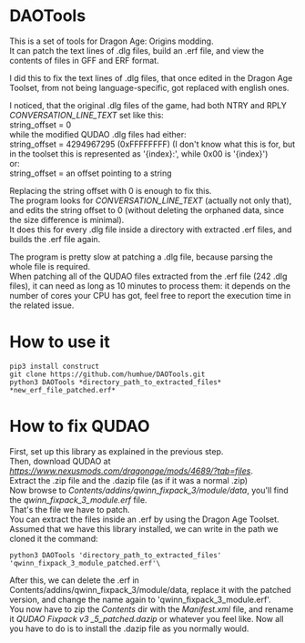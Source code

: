# DAOTools
This is a set of tools for Dragon Age: Origins modding.\
It can patch the text lines of .dlg files, build an .erf file, and view the contents of files in GFF and ERF format.

I did this to fix the text lines of .dlg files, that once edited in the Dragon Age Toolset, from not being language-specific, got replaced with english ones.

I noticed, that the original .dlg files of the game, had both NTRY and RPLY *CONVERSATION_LINE_TEXT* set like this:\
    string_offset = 0\
while the modified QUDAO .dlg files had either:\
    string_offset = 4294967295 (0xFFFFFFFF) (I don't know what this is for, but in the toolset this is represented as '{index}:', while 0x00 is '{index}')\
    or:\
    string_offset = an offset pointing to a string

Replacing the string offset with 0 is enough to fix this.\
The program looks for *CONVERSATION_LINE_TEXT* (actually not only that), and edits the string offset to 0 (without deleting the orphaned data, since the size difference is minimal).\
It does this for every .dlg file inside a directory with extracted .erf files, and builds the .erf file again.

The program is pretty slow at patching a .dlg file, because parsing the whole file is required.\
When patching all of the QUDAO files extracted from the .erf file (242 .dlg files), it can need as long as 10 minutes to process them: it depends on the number of cores your CPU has got, feel free to report the execution time in the related issue. 

# How to use it
    pip3 install construct
    git clone https://github.com/humhue/DAOTools.git
    python3 DAOTools *directory_path_to_extracted_files* *new_erf_file_patched.erf*

# How to fix QUDAO
First, set up this library as explained in the previous step.\
Then, download QUDAO at *https://www.nexusmods.com/dragonage/mods/4689/?tab=files*. \
Extract the .zip file and the .dazip file (as if it was a normal .zip)\
Now browse to *Contents/addins/qwinn_fixpack_3/module/data*, you'll find the *qwinn_fixpack_3_module.erf* file.\
That's the file we have to patch.\
You can extract the files inside an .erf by using the Dragon Age Toolset.\
Assumed that we have this library installed, we can write in the path we cloned it the command:

    python3 DAOTools 'directory_path_to_extracted_files' 'qwinn_fixpack_3_module_patched.erf'\
After this, we can delete the .erf in Contents/addins/qwinn_fixpack_3/module/data, replace it with the patched version, and change the name again to 'qwinn_fixpack_3_module.erf'.\
You now have to zip the *Contents* dir with the *Manifest.xml* file, and rename it *QUDAO Fixpack v3
_5_patched.dazip* or whatever you feel like.
Now all you have to do is to install the .dazip file as you normally would.
